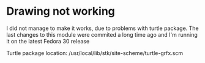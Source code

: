 # Drawing not working
I did not manage to make it works, due to problems with turtle package. The last changes to this module were commited a long time ago and I'm running it on the latest Fedora 30 release

Turtle package location:
    /usr/local/lib/stk/site-scheme/turtle-grfx.scm